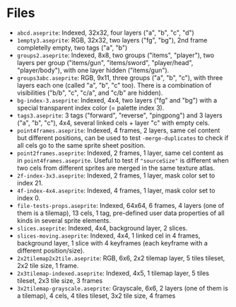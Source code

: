 # Files

* `abcd.aseprite`: Indexed, 32x32, four layers ("a", "b", "c", "d")
* `1empty3.aseprite`: RGB, 32x32, two layers ("fg", "bg"), 2nd frame
  completelly empty, two tags ("a", "b")
* `groups2.aseprite`: Indexed, 8x8, two groups ("items", "player"),
  two layers per group ("items/gun", "items/sword", "player/head",
  "player/body"), with one layer hidden ("items/gun").
* `groups3abc.aseprite`: RGB, 9x11, three groups ("a", "b", "c"), with
  three layers each one (called "a", "b", "c" too). There is a
  combination of visibilities ("b/b", "c", "c/a", and "c/b" are
  hidden).
* `bg-index-3.aseprite`: Indexed, 4x4, two layers ("fg" and "bg")
  with a special transparent index color (= palette index 3).
* `tags3.aseprite`: 3 tags ("forward", "reverse", "pingpong") and 3
  layers ("a", "b", "c"), 4x4, several linked cels + layer "c" with
  empty cels.
* `point4frames.aseprite`: Indexed, 4 frames, 2 layers, same cel
  content but different positions, can be used to test
  `-merge-duplicates` to check if all cels go to the same sprite sheet
  position.
* `point2frames.aseprite`: Indexed, 2 frames, 1 layer, same cel
  content as in `point4frames.aseprite`. Useful to test if
  `"sourceSize"` is different when two cels from different sprites are
  merged in the same texture atlas.
* `2f-index-3x3.aseprite`: Indexed, 2 frames, 1 layer, mask color set
  to index 21.
* `4f-index-4x4.aseprite`: Indexed, 4 frames, 1 layer, mask color set
  to index 0.
* `file-tests-props.aseprite`: Indexed, 64x64, 6 frames, 4 layers (one
   of them is a tilemap), 13 cels, 1 tag, pre-defined user data
   properties of all kinds in several sprite elements.
* `slices.aseprite`: Indexed, 4x4, background layer, 2 slices.
* `slices-moving.aseprite`: Indexed, 4x4, 1 linked cel in 4 frames,
  background layer, 1 slice with 4 keyframes (each keyframe with a
  different position/size).
* `2x2tilemap2x2tile.aseprite`: RGB, 6x6, 2x2 tilemap layer, 5 tiles tileset,
  2x2 tile size, 1 frame.
* `2x3tilemap-indexed.aseprite`: Indexed, 4x5, 1 tilemap layer,
  5 tiles tileset, 2x3 tile size, 3 frames
* `3x2tilemap-grayscale.aseprite`: Grayscale, 6x6, 2 layers (one of them
  is a tilemap), 4 cels, 4 tiles tileset, 3x2 tile size, 4 frames
